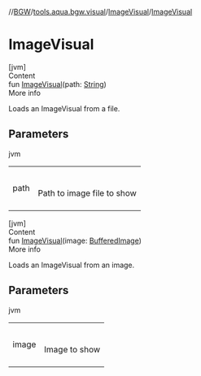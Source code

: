 //[BGW](../../../index.md)/[tools.aqua.bgw.visual](../index.md)/[ImageVisual](index.md)/[ImageVisual](-image-visual.md)



# ImageVisual  
[jvm]  
Content  
fun [ImageVisual](-image-visual.md)(path: [String](https://kotlinlang.org/api/latest/jvm/stdlib/kotlin/-string/index.html))  
More info  


Loads an ImageVisual from a file.



## Parameters  
  
jvm  
  
| | |
|---|---|
| <a name="tools.aqua.bgw.visual/ImageVisual/ImageVisual/#kotlin.String/PointingToDeclaration/"></a>path| <a name="tools.aqua.bgw.visual/ImageVisual/ImageVisual/#kotlin.String/PointingToDeclaration/"></a><br><br>Path to image file to show<br><br>|
  
  


[jvm]  
Content  
fun [ImageVisual](-image-visual.md)(image: [BufferedImage](https://docs.oracle.com/javase/8/docs/api/java/awt/image/BufferedImage.html))  
More info  


Loads an ImageVisual from an image.



## Parameters  
  
jvm  
  
| | |
|---|---|
| <a name="tools.aqua.bgw.visual/ImageVisual/ImageVisual/#java.awt.image.BufferedImage/PointingToDeclaration/"></a>image| <a name="tools.aqua.bgw.visual/ImageVisual/ImageVisual/#java.awt.image.BufferedImage/PointingToDeclaration/"></a><br><br>Image to show<br><br>|
  
  



